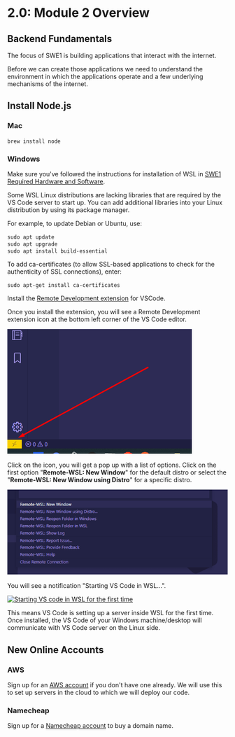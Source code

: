 # 2.0: Module 2 Overview

## **Backend Fundamentals**

The focus of SWE1 is building applications that interact with the internet.

Before we can create those applications we need to understand the environment in which the applications operate and a few underlying mechanisms of the internet.

## Install Node.js

### Mac

```text
brew install node
```

### Windows

Make sure you've followed the instructions for installation of WSL in [SWE1 Required Hardware and Software](../course-logistics/required-hardware-and-software.md#windows-subsystem-for-linux-wsl).

Some WSL Linux distributions are lacking libraries that are required by the VS Code server to start up. You can add additional libraries into your Linux distribution by using its package manager.

For example, to update Debian or Ubuntu, use:

```text
sudo apt update
sudo apt upgrade
sudo apt install build-essential
```

To add ca-certificates \(to allow SSL-based applications to check for the authenticity of SSL connections\), enter:

```text
sudo apt-get install ca-certificates
```

Install the [Remote Development extension](https://marketplace.visualstudio.com/items?itemName=ms-vscode-remote.vscode-remote-extensionpack) for VSCode.

Once you install the extension, you will see a Remote Development extension icon at the bottom left corner of the VS Code editor.

![](../.gitbook/assets/wsl-ss1.png)

Click on the icon, you will get a pop up with a list of options. Click on the first option "**Remote-WSL: New Window**" for the default distro or select the "**Remote-WSL: New Window using Distro**" for a specific distro.

![](../.gitbook/assets/wsl-ss2.png)

You will see a notification "Starting VS Code in WSL...".

[![Starting VS code in WSL for the first time](https://res.cloudinary.com/practicaldev/image/fetch/s--hQNq4fVk--/c_limit%2Cf_auto%2Cfl_progressive%2Cq_auto%2Cw_880/https://dev-to-uploads.s3.amazonaws.com/i/3667py1lgpqwwl1ijafz.png)](https://res.cloudinary.com/practicaldev/image/fetch/s--hQNq4fVk--/c_limit%2Cf_auto%2Cfl_progressive%2Cq_auto%2Cw_880/https://dev-to-uploads.s3.amazonaws.com/i/3667py1lgpqwwl1ijafz.png)

This means VS Code is setting up a server inside WSL for the first time. Once installed, the VS Code of your Windows machine/desktop will communicate with VS Code server on the Linux side.

#### 

## New Online Accounts

### AWS

Sign up for an [AWS account](https://aws.amazon.com) if you don't have one already. We will use this to set up servers in the cloud to which we will deploy our code.

### Namecheap

Sign up for a [Namecheap account](https://namecheap.com) to buy a domain name.

